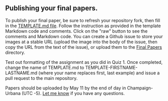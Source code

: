 ## Publishing your final papers.

To publish your final paper, be sure to refresh your repository fork, then fill in the [TEMPLATE.md file](https://github.com/OREL-group/Project-Management/blob/main/Final%20Papers/TEMPLATE.md). Follow the instruction as provided in the template Markdown code and comments. Click on the "raw" button to see the comments and Markdown code. You can create a Github issue to store your images at a stable URL (upload the image into the body of the issue, then copy the URL from the text of the issue), or upload them to the [Final Papers](https://github.com/OREL-group/Project-Management/blob/main/Final%20Papers/) directory. 

Test out formatting of the assignment as you did in Quiz 1. Once completed, change the name of TEMPLATE.md to TEMPLATE-FIRSTNAME-LASTNAME.md (where your name replaces first, last example) and issue a pull request to the main repository.

Papers should be uploaded by May 11 by the end of day in Champaign-Urbana (UTC -5). [Let me know](mailto:balicea@illinois.edu) if you have any questions.
